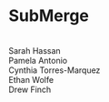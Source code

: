 # SubMerge

<br/>Sarah Hassan
<br/>Pamela Antonio
<br/>Cynthia Torres-Marquez
<br/>Ethan Wolfe
<br/>Drew Finch
